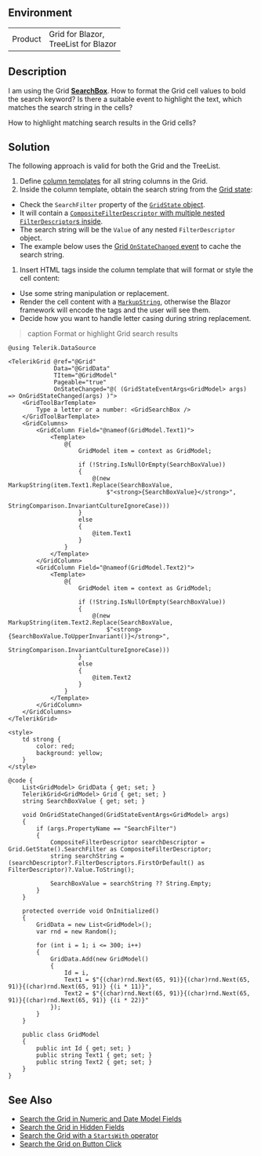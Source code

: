 
## Environment

<table>
<tbody>
<tr>
<td>Product</td>
<td>Grid for Blazor, <br />
TreeList for Blazor</td>
</tr>
</tbody>
</table>

## Description

I am using the Grid [**SearchBox**](slug:grid-searchbox). How to format the Grid cell values to bold the search keyword? Is there a suitable event to highlight the text, which matches the search string in the cells?

How to highlight matching search results in the Grid cells?

## Solution

The following approach is valid for both the Grid and the TreeList.

1. Define [column templates](slug:grid-templates-column) for all string columns in the Grid.
1. Inside the column template, obtain the search string from the [Grid state](slug:grid-state):
* Check the `SearchFilter` property of the [`GridState` object](slug:Telerik.Blazor.Components.GridState-1).
* It will contain a [`CompositeFilterDescriptor` with multiple nested `FilterDescriptor`s inside](slug:components/grid/filtering#filter-descriptors).
* The search string will be the `Value` of any nested `FilterDescriptor` object.
* The example below uses the [Grid `OnStateChanged` event](slug:grid-state#events) to cache the search string.
1. Insert HTML tags inside the column template that will format or style the cell content:
* Use some string manipulation or replacement.
* Render the cell content with a [`MarkupString`](https://docs.microsoft.com/en-us/dotnet/api/microsoft.aspnetcore.components.markupstring), otherwise the Blazor framework will encode the tags and the user will see them.
* Decide how you want to handle letter casing during string replacement.

>caption Format or highlight Grid search results

````RAZOR
@using Telerik.DataSource

<TelerikGrid @ref="@Grid"
             Data="@GridData"
             TItem="@GridModel"
             Pageable="true"
             OnStateChanged="@( (GridStateEventArgs<GridModel> args) => OnGridStateChanged(args) )">
    <GridToolBarTemplate>
        Type a letter or a number: <GridSearchBox />
    </GridToolBarTemplate>
    <GridColumns>
        <GridColumn Field="@nameof(GridModel.Text1)">
            <Template>
                @{
                    GridModel item = context as GridModel;

                    if (!String.IsNullOrEmpty(SearchBoxValue))
                    {
                        @(new MarkupString(item.Text1.Replace(SearchBoxValue,
                            $"<strong>{SearchBoxValue}</strong>",
                            StringComparison.InvariantCultureIgnoreCase)))
                    }
                    else
                    {
                        @item.Text1
                    }
                }
            </Template>
        </GridColumn>
        <GridColumn Field="@nameof(GridModel.Text2)">
            <Template>
                @{
                    GridModel item = context as GridModel;

                    if (!String.IsNullOrEmpty(SearchBoxValue))
                    {
                        @(new MarkupString(item.Text2.Replace(SearchBoxValue,
                            $"<strong>{SearchBoxValue.ToUpperInvariant()}</strong>",
                            StringComparison.InvariantCultureIgnoreCase)))
                    }
                    else
                    {
                        @item.Text2
                    }
                }
            </Template>
        </GridColumn>
    </GridColumns>
</TelerikGrid>

<style>
    td strong {
        color: red;
        background: yellow;
    }
</style>

@code {
    List<GridModel> GridData { get; set; }
    TelerikGrid<GridModel> Grid { get; set; }
    string SearchBoxValue { get; set; }

    void OnGridStateChanged(GridStateEventArgs<GridModel> args)
    {
        if (args.PropertyName == "SearchFilter")
        {
            CompositeFilterDescriptor searchDescriptor = Grid.GetState().SearchFilter as CompositeFilterDescriptor;
            string searchString = (searchDescriptor?.FilterDescriptors.FirstOrDefault() as FilterDescriptor)?.Value.ToString();

            SearchBoxValue = searchString ?? String.Empty;
        }
    }

    protected override void OnInitialized()
    {
        GridData = new List<GridModel>();
        var rnd = new Random();

        for (int i = 1; i <= 300; i++)
        {
            GridData.Add(new GridModel()
            {
                Id = i,
                Text1 = $"{(char)rnd.Next(65, 91)}{(char)rnd.Next(65, 91)}{(char)rnd.Next(65, 91)} {(i * 11)}",
                Text2 = $"{(char)rnd.Next(65, 91)}{(char)rnd.Next(65, 91)}{(char)rnd.Next(65, 91)} {(i * 22)}"
            });
        }
    }

    public class GridModel
    {
        public int Id { get; set; }
        public string Text1 { get; set; }
        public string Text2 { get; set; }
    }
}
````

## See Also

* [Search the Grid in Numeric and Date Model Fields](slug:grid-kb-search-numeric-fields)
* [Search the Grid in Hidden Fields](slug:grid-kb-search-in-hidden-fields)
* [Search the Grid with a `StartsWith` operator](slug:grid-kb-search-startswith)
* [Search the Grid on Button Click](slug:grid-kb-search-button-click)
